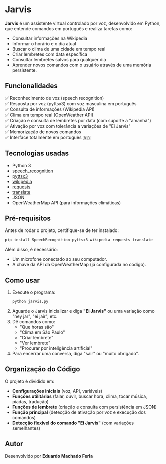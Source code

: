 
# Jarvis

**Jarvis** é um assistente virtual controlado por voz, desenvolvido em Python, que entende comandos em português e realiza tarefas como:
- Consultar informações na Wikipedia  
- Informar o horário e o dia atual  
- Buscar o clima de uma cidade em tempo real  
- Criar lembretes com data específica  
- Consultar lembretes salvos para qualquer dia  
- Aprender novos comandos com o usuário através de uma memória persistente.

## Funcionalidades

✅ Reconhecimento de voz (speech recognition)  
✅ Resposta por voz (pyttsx3) com voz masculina em português  
✅ Consulta de informações (Wikipedia API)  
✅ Clima em tempo real (OpenWeather API)  
✅ Criação e consulta de lembretes por data (com suporte a "amanhã")  
✅ Ativação por voz com tolerância a variações de "Ei Jarvis"  
✅ Memorização de novos comandos  
✅ Interface totalmente em português 🇧🇷  

## Tecnologias usadas

- Python 3  
- [speech_recognition](https://pypi.org/project/SpeechRecognition/)  
- [pyttsx3](https://pypi.org/project/pyttsx3/)  
- [wikipedia](https://pypi.org/project/wikipedia/)  
- [requests](https://pypi.org/project/requests/)  
- [translate](https://pypi.org/project/translate/)  
- JSON  
- OpenWeatherMap API (para informações climáticas)

## Pré-requisitos

Antes de rodar o projeto, certifique-se de ter instalado:

```bash
pip install SpeechRecognition pyttsx3 wikipedia requests translate
```

Além disso, é necessário:
- Um microfone conectado ao seu computador.
- A chave da API da OpenWeatherMap (já configurada no código).

## Como usar

1. Execute o programa:
    ```bash
    python jarvis.py
    ```
2. Aguarde o Jarvis inicializar e diga **"Ei Jarvis"** ou uma variação como "hey jar", "ei jair", etc.
3. Dê comandos como:
   - "Que horas são"
   - "Clima em São Paulo"
   - "Criar lembrete"
   - "Ver lembrete"
   - "Procurar por inteligência artificial"
4. Para encerrar uma conversa, diga "sair" ou "muito obrigado".

## Organização do Código

O projeto é dividido em:
- **Configurações iniciais** (voz, API, variáveis)
- **Funções utilitárias** (falar, ouvir, buscar hora, clima, tocar música, piadas, tradução)
- **Funções de lembrete** (criação e consulta com persistência em JSON)
- **Função principal** (detecção de ativação por voz e execução dos comandos)
- **Detecção flexível do comando "Ei Jarvis"** (com variações semelhantes)

## Autor

Desenvolvido por **Eduardo Machado Ferla**


 
